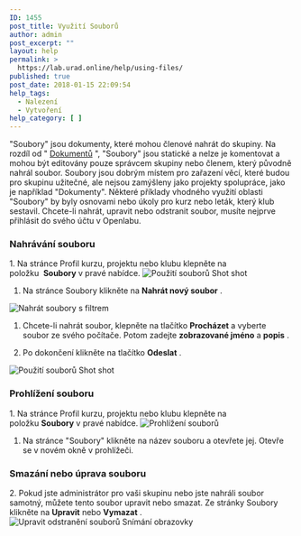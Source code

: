 ```yaml
---
ID: 1455
post_title: Využití Souborů
author: admin
post_excerpt: ""
layout: help
permalink: >
  https://lab.urad.online/help/using-files/
published: true
post_date: 2018-01-15 22:09:54
help_tags:
  - Nalezení
  - Vytvoření
help_category: [ ]
---
```

"Soubory" jsou dokumenty, které mohou členové nahrát do skupiny. Na rozdíl od " <a title="Použití položky &quot;Dokumenty&quot;" href="https://lab.urad.online/help/using-docs/">Dokumentů</a> ", "Soubory" jsou statické a nelze je komentovat a mohou být editovány pouze správcem skupiny nebo členem, který původně nahrál soubor. Soubory jsou dobrým místem pro zařazení věcí, které budou pro skupinu užitečné, ale nejsou zamýšleny jako projekty spolupráce, jako je například "Dokumenty". Některé příklady vhodného využití oblasti "Soubory" by byly osnovami nebo úkoly pro kurz nebo leták, který klub sestavil. Chcete-li nahrát, upravit nebo odstranit soubor, musíte nejprve přihlásit do svého účtu v Openlabu.
<h3><strong>Nahrávání souboru</strong></h3>
1. Na stránce Profil kurzu, projektu nebo klubu klepněte na položku  <strong>Soubory</strong> v pravé nabídce.

<img class="alignnone wp-image-36519 size-full" src="https://openlab.citytech.cuny.edu/wp-content/uploads/2012/09/Using_Files_1_v2.png" alt="Použití souborů Shot shot" />

1. Na stránce Soubory klikněte na <strong>Nahrát nový soubor</strong> .

<img class="alignnone wp-image-36521 size-full" src="https://openlab.citytech.cuny.edu/wp-content/uploads/2012/09/Using_Files_2_v2.png" alt="Nahrát soubory s filtrem" />

1. Chcete-li nahrát soubor, klepněte na tlačítko <strong>Procházet</strong> a vyberte soubor ze svého počítače. Potom zadejte <strong>zobrazované jméno</strong> a <strong>popis</strong> .

2. Po dokončení klikněte na tlačítko <strong>Odeslat</strong> .

<img class="alignnone wp-image-36522 size-full" src="https://openlab.citytech.cuny.edu/wp-content/uploads/2012/09/Using_Files_3_v2.png" alt="Použití souborů Shot shot" />
<h3><strong>Prohlížení souboru</strong></h3>
1. Na stránce Profil kurzu, projektu nebo klubu klepněte na položku <strong>Soubory</strong> v pravé nabídce.

<img class="alignnone wp-image-36519 size-full" src="https://openlab.citytech.cuny.edu/wp-content/uploads/2012/09/Using_Files_1_v2.png" alt="Prohlížení souborů" />

1. Na stránce "Soubory" klikněte na název souboru a otevřete jej. Otevře se v novém okně v prohlížeči.
<h3><strong>Smazání nebo úprava souboru</strong></h3>
2. Pokud jste administrátor pro vaši skupinu nebo jste nahráli soubor samotný, můžete tento soubor upravit nebo smazat. Ze stránky Soubory klikněte na <strong>Upravit</strong> nebo <strong>Vymazat</strong> .

<img class="alignnone wp-image-36523 size-full" src="https://openlab.citytech.cuny.edu/wp-content/uploads/2012/09/Using_Files_5_v2.png" alt="Upravit odstranění souborů Snímání obrazovky" />